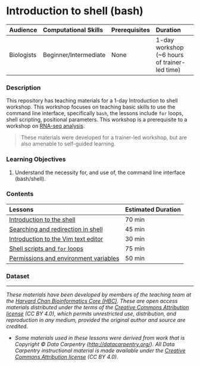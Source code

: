 # Introduction to shell (bash)

| Audience | Computational Skills | Prerequisites | Duration |
:----------|:----------|:----------|:----------|
| Biologists | Beginner/Intermediate | None | 1-day workshop (~6 hours of trainer-led time)|

### Description

This repository has teaching materials for a 1-day Introduction to shell workshop. This workshop focuses on teaching basic skills to use the command line interface, specifically `bash`, the lessons include `for` loops, shell scripting, positional parameters. This workshop is a prerequisite to a workshop on [RNA-seq analysis](https://hbctraining.github.io/Intro-to-rnaseq-hpc-O2/).

> These materials were developed for a trainer-led workshop, but are also amenable to self-guided learning.

### Learning Objectives

1.	Understand the necessity for, and use of, the command line interface (bash/shell).

### Contents

| Lessons            | Estimated Duration |
|:------------------------|:----------|
|[Introduction to the shell](01_the_filesystem.md) | 70 min |
|[Searching and redirection in shell](02_searching_files.md) | 45 min |
|[Introduction to the Vim text editor](03_vim.md) | 30 min |
|[Shell scripts and `for` loops](04_loops_and_scripts.md) | 75 min |
|[Permissions and environment variables](05_permissions_and_environment_variables.md) | 50 min |

### Dataset

***
*These materials have been developed by members of the teaching team at the [Harvard Chan Bioinformatics Core (HBC)](http://bioinformatics.sph.harvard.edu/). These are open access materials distributed under the terms of the [Creative Commons Attribution license](https://creativecommons.org/licenses/by/4.0/) (CC BY 4.0), which permits unrestricted use, distribution, and reproduction in any medium, provided the original author and source are credited.*

* *Some materials used in these lessons were derived from work that is Copyright © Data Carpentry (http://datacarpentry.org/). 
All Data Carpentry instructional material is made available under the [Creative Commons Attribution license](https://creativecommons.org/licenses/by/4.0/) (CC BY 4.0).*
